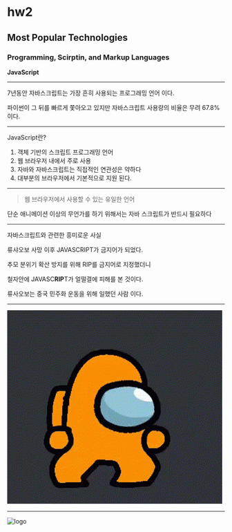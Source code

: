 # hw2
## Most Popular Technologies
### Programming, Scirptin, and Markup Languages

**JavaScript** 

---
7년동안 자바스크립트는 가장 흔히 사용되는 프로그래밍 언어 이다.

파이썬이 그 뒤를 빠르게 쫓아오고 있지만 자바스크립트 사용량의 비율은 무려 67.8% 이다.

---

JavaScript란?

1. 객체 기반의 스크립트 프로그래밍 언어
2. 웹 브라우저 내에서 주로 사용
3. 자바와 자바스크립트는 직접적인 연관성은 약하다
4. 대부분의 브라우저에서 기본적으로 지원 된다.


---

>웹 브라우저에서 사용할 수 있는 유일한 언어 

단순 애니메이션 이상의 무언가를 하기 위해서는 자바 스크립트가 반드시 필요하다

---
자바스크립트와 관련한 흥미로운 사실

류샤오보 사망 이후 JAVASCRIPT가 
금지어가 되었다.

추모 분위기 확산 방지를 위해 RIP를 금지어로 지정했더니

철자안에 JAVASC**RIP**T가 얼떨결에 피해를 본 것이다.

류사오보는 중국 민주화 운동을 위해 일했던 사람 이다.

---

![지프](giphy.gif)

---

![logo](https://blog.hubspot.com/hubfs/Smiling%20Leo%20Perfect%20GIF.gif)
